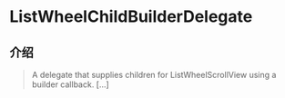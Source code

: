 # ListWheelChildBuilderDelegate

## 介绍

> A delegate that supplies children for ListWheelScrollView using a builder callback. [...]
